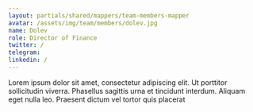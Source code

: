 ```yaml
---
layout: partials/shared/mappers/team-members-mapper
avatar: /assets/img/team/members/dolev.jpg
name: Dolev
role: Director of Finance
twitter: /
telegram:
linkedin: /
---
```


Lorem ipsum dolor sit amet, consectetur adipiscing elit. Ut porttitor sollicitudin viverra. Phasellus sagittis urna et tincidunt interdum. Aliquam eget nulla leo. Praesent dictum vel tortor quis placerat
